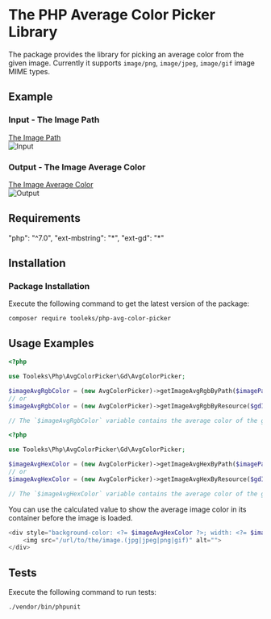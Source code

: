 # The PHP Average Color Picker Library

The package provides the library for picking an average color from the given image. Currently it supports `image/png`, `image/jpeg`, `image/gif` image MIME types.

## Example

### Input - The Image Path

[The Image Path](https://github.com/tooleks/php-avg-color-picker/tree/master/resources/input.jpg)  
![Input](https://raw.githubusercontent.com/tooleks/php-avg-color-picker/master/resources/input.jpg)

### Output - The Image Average Color

[The Image Average Color](https://github.com/tooleks/php-avg-color-picker/tree/master/resources/output.jpg)  
![Output](https://raw.githubusercontent.com/tooleks/php-avg-color-picker/master/resources/output.jpg)

## Requirements

"php": "^7.0",
"ext-mbstring": "\*",
"ext-gd": "\*"

## Installation

### Package Installation

Execute the following command to get the latest version of the package:

```shell
composer require tooleks/php-avg-color-picker
```

## Usage Examples

```php
<?php

use Tooleks\Php\AvgColorPicker\Gd\AvgColorPicker;

$imageAvgRgbColor = (new AvgColorPicker)->getImageAvgRgbByPath($imagePath);
// or
$imageAvgRgbColor = (new AvgColorPicker)->getImageAvgRgbByResource($gdImageResource);

// The `$imageAvgRgbColor` variable contains the average color of the given image in RGB format (array)[255, 255, 255].
```

```php
<?php

use Tooleks\Php\AvgColorPicker\Gd\AvgColorPicker;

$imageAvgHexColor = (new AvgColorPicker)->getImageAvgHexByPath($imagePath);
// or
$imageAvgHexColor = (new AvgColorPicker)->getImageAvgHexByResource($gdImageResource);

// The `$imageAvgHexColor` variable contains the average color of the given image in HEX format (string)"#fffff".
```

You can use the calculated value to show the average image color in its container before the image is loaded.

```php
<div style="background-color: <?= $imageAvgHexColor ?>; width: <?= $imageWidth ?>; height: <?= $imageHeight ?>;">
    <img src="/url/to/the/image.(jpg|jpeg|png|gif)" alt="">
</div>
```

## Tests

Execute the following command to run tests:

```shell
./vendor/bin/phpunit
```
